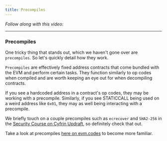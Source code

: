 ```yaml
---
title: Precompiles
---
```


_Follow along with this video:_

---

### Precompiles

One tricky thing that stands out, which we haven't gone over are `precompiles`. So let's quickly detail how they work.

`Precompiles` are effectively fixed address contracts that come bundled with the EVM and perform certain tasks. They function similarly to op codes when compiled and are worth keeping an eye out for when decompiling contracts.

If you see a hardcoded address in a contract's op codes, they may be working with a precompile. Similarly, if you see STATICCALL being used on a weird address like `0x01`, they may as well being interacting with a precompile.

We briefly touch on a couple precompiles such as `ecrecover` and `SHA2-256` in the [Security Course on Cyfrin Updraft](https://updraft.cyfrin.io/courses/security), so definitely check that out.

Take a look at precompiles [here on evm.codes](https://www.evm.codes/precompiled) to become more familiar.
